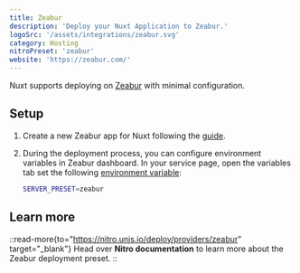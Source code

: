 ```yaml
---
title: Zeabur
description: 'Deploy your Nuxt Application to Zeabur.'
logoSrc: '/assets/integrations/zeabur.svg'
category: Hosting
nitroPreset: 'zeabur'
website: 'https://zeabur.com/'
---
```


Nuxt supports deploying on [Zeabur](https://zeabur.com) with minimal configuration.

## Setup

1. Create a new Zeabur app for Nuxt following the [guide](https://zeabur.com/docs/guides/nodejs/nuxt).

2. During the deployment process, you can configure environment variables in Zeabur dashboard. In your service page, open the variables tab set the following [environment variable](https://zeabur.com/docs/deploy/variables):

    ```bash
    SERVER_PRESET=zeabur
    ```

## Learn more

::read-more{to="https://nitro.unjs.io/deploy/providers/zeabur" target="_blank"}
Head over **Nitro documentation** to learn more about the Zeabur deployment preset.
::
